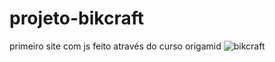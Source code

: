 # projeto-bikcraft
 primeiro site com js feito através do curso origamid
![bikcraft](https://user-images.githubusercontent.com/95054370/233479229-ac4ab95a-3b7c-4e05-a739-7a944be236e0.jpg)

